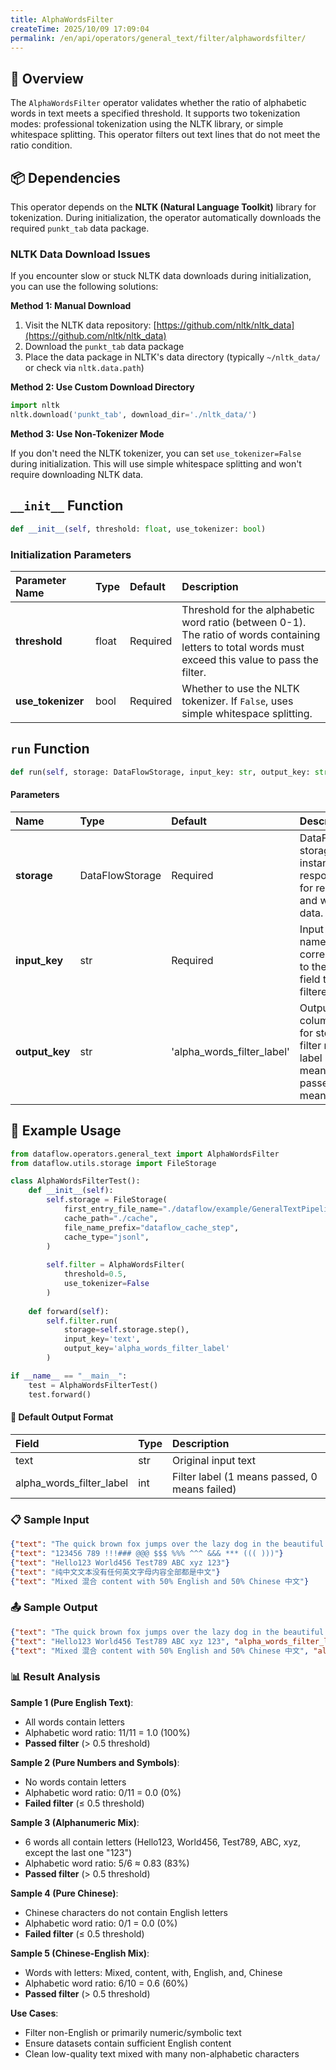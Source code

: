 ```yaml
---
title: AlphaWordsFilter
createTime: 2025/10/09 17:09:04
permalink: /en/api/operators/general_text/filter/alphawordsfilter/
---
```


## 📘 Overview

The `AlphaWordsFilter` operator validates whether the ratio of alphabetic words in text meets a specified threshold. It supports two tokenization modes: professional tokenization using the NLTK library, or simple whitespace splitting. This operator filters out text lines that do not meet the ratio condition.

## 📦 Dependencies

This operator depends on the **NLTK (Natural Language Toolkit)** library for tokenization. During initialization, the operator automatically downloads the required `punkt_tab` data package.

### NLTK Data Download Issues

If you encounter slow or stuck NLTK data downloads during initialization, you can use the following solutions:

**Method 1: Manual Download**
1. Visit the NLTK data repository: [https://github.com/nltk/nltk_data](https://github.com/nltk/nltk_data)
2. Download the `punkt_tab` data package
3. Place the data package in NLTK's data directory (typically `~/nltk_data/` or check via `nltk.data.path`)

**Method 2: Use Custom Download Directory**
```python
import nltk
nltk.download('punkt_tab', download_dir='./nltk_data/')
```

**Method 3: Use Non-Tokenizer Mode**

If you don't need the NLTK tokenizer, you can set `use_tokenizer=False` during initialization. This will use simple whitespace splitting and won't require downloading NLTK data.

## `__init__` Function

```python
def __init__(self, threshold: float, use_tokenizer: bool)
```

### Initialization Parameters

| Parameter Name | Type | Default | Description |
| :-------------- | :---- | :----- | :------------------------------------------------------- |
| **threshold**   | float | Required | Threshold for the alphabetic word ratio (between 0-1). The ratio of words containing letters to total words must exceed this value to pass the filter. |
| **use_tokenizer** | bool  | Required | Whether to use the NLTK tokenizer. If `False`, uses simple whitespace splitting. |

## `run` Function

```python
def run(self, storage: DataFlowStorage, input_key: str, output_key: str='alpha_words_filter_label')
```

#### Parameters

| Name         | Type            | Default                       | Description                                                         |
| :----------- | :-------------- | :--------------------------- | :----------------------------------------------------------- |
| **storage**  | DataFlowStorage | Required                         | DataFlow storage instance responsible for reading and writing data. |
| **input_key**| str             | Required                         | Input column name corresponding to the text field to be filtered. |
| **output_key** | str             | 'alpha_words_filter_label'   | Output column name for storing the filter result label (1 means passed, 0 means failed). |

## 🧠 Example Usage

```python
from dataflow.operators.general_text import AlphaWordsFilter
from dataflow.utils.storage import FileStorage

class AlphaWordsFilterTest():
    def __init__(self):
        self.storage = FileStorage(
            first_entry_file_name="./dataflow/example/GeneralTextPipeline/alpha_words_test_input.jsonl",
            cache_path="./cache",
            file_name_prefix="dataflow_cache_step",
            cache_type="jsonl",
        )
        
        self.filter = AlphaWordsFilter(
            threshold=0.5,
            use_tokenizer=False
        )
        
    def forward(self):
        self.filter.run(
            storage=self.storage.step(),
            input_key='text',
            output_key='alpha_words_filter_label'
        )

if __name__ == "__main__":
    test = AlphaWordsFilterTest()
    test.forward()
```

#### 🧾 Default Output Format

| Field | Type | Description |
| :--- | :---- | :---------- |
| text | str | Original input text |
| alpha_words_filter_label | int | Filter label (1 means passed, 0 means failed) |

### 📋 Sample Input

```json
{"text": "The quick brown fox jumps over the lazy dog in the beautiful garden."}
{"text": "123456 789 !!!### @@@ $$$ %%% ^^^ &&& *** ((( )))"}
{"text": "Hello123 World456 Test789 ABC xyz 123"}
{"text": "纯中文文本没有任何英文字母内容全部都是中文"}
{"text": "Mixed 混合 content with 50% English and 50% Chinese 中文"}
```

### 📤 Sample Output

```json
{"text": "The quick brown fox jumps over the lazy dog in the beautiful garden.", "alpha_words_filter_label": 1}
{"text": "Hello123 World456 Test789 ABC xyz 123", "alpha_words_filter_label": 1}
{"text": "Mixed 混合 content with 50% English and 50% Chinese 中文", "alpha_words_filter_label": 1}
```

### 📊 Result Analysis

**Sample 1 (Pure English Text)**:
- All words contain letters
- Alphabetic word ratio: 11/11 = 1.0 (100%)
- **Passed filter** (> 0.5 threshold)

**Sample 2 (Pure Numbers and Symbols)**:
- No words contain letters
- Alphabetic word ratio: 0/11 = 0.0 (0%)
- **Failed filter** (≤ 0.5 threshold)

**Sample 3 (Alphanumeric Mix)**:
- 6 words all contain letters (Hello123, World456, Test789, ABC, xyz, except the last one "123")
- Alphabetic word ratio: 5/6 ≈ 0.83 (83%)
- **Passed filter** (> 0.5 threshold)

**Sample 4 (Pure Chinese)**:
- Chinese characters do not contain English letters
- Alphabetic word ratio: 0/1 = 0.0 (0%)
- **Failed filter** (≤ 0.5 threshold)

**Sample 5 (Chinese-English Mix)**:
- Words with letters: Mixed, content, with, English, and, Chinese
- Alphabetic word ratio: 6/10 = 0.6 (60%)
- **Passed filter** (> 0.5 threshold)

**Use Cases**:
- Filter non-English or primarily numeric/symbolic text
- Ensure datasets contain sufficient English content
- Clean low-quality text mixed with many non-alphabetic characters
